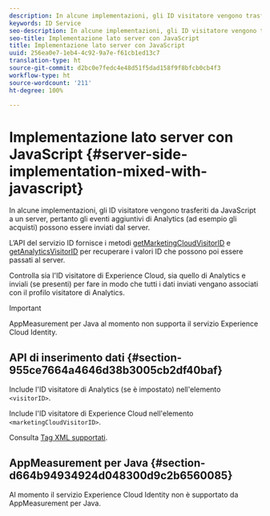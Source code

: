```yaml
---
description: In alcune implementazioni, gli ID visitatore vengono trasferiti da JavaScript a un server, pertanto gli eventi aggiuntivi di Analytics (ad esempio gli acquisti) possono essere inviati dal server.
keywords: ID Service
seo-description: In alcune implementazioni, gli ID visitatore vengono trasferiti da JavaScript a un server, pertanto gli eventi aggiuntivi di Analytics (ad esempio gli acquisti) possono essere inviati dal server.
seo-title: Implementazione lato server con JavaScript
title: Implementazione lato server con JavaScript
uuid: 256ea0e7-1eb4-4c92-9a7e-f61cb1ed13c7
translation-type: ht
source-git-commit: d2bc0e7fedc4e48d51f5dad158f9f8bfcb0cb4f3
workflow-type: ht
source-wordcount: '211'
ht-degree: 100%

---
```



# Implementazione lato server con JavaScript {#server-side-implementation-mixed-with-javascript}

In alcune implementazioni, gli ID visitatore vengono trasferiti da JavaScript a un server, pertanto gli eventi aggiuntivi di Analytics (ad esempio gli acquisti) possono essere inviati dal server.

L’API del servizio ID fornisce i metodi [getMarketingCloudVisitorID](../../library/get-set/getmcvid.md) e [getAnalyticsVisitorID](../../library/get-set/getanalyticsvisitorid.md) per recuperare i valori ID che possono poi essere passati al server.

Controlla sia l&#39;ID visitatore di Experience Cloud, sia quello di Analytics e inviali (se presenti) per fare in modo che tutti i dati inviati vengano associati con il profilo visitatore di Analytics.

>[!IMPORTANT]
>
>AppMeasurement per Java al momento non supporta il servizio Experience Cloud Identity.

## API di inserimento dati {#section-955ce7664a4646d38b3005cb2df40baf}

Include l&#39;ID visitatore di Analytics (se è impostato) nell&#39;elemento `<visitorID>`.

Include l&#39;ID visitatore di Experience Cloud nell&#39;elemento `<marketingCloudVisitorID>`.

Consulta [Tag XML supportati](https://www.adobe.io).

## AppMeasurement per Java {#section-d664b94934924d048300d9c2b6560085}

Al momento il servizio Experience Cloud Identity non è supportato da AppMeasurement per Java.
